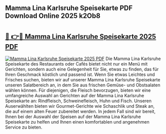 ## Mamma Lina Karlsruhe Speisekarte PDF Download Online 2025 k2Ob8

# <h2><a href="http://gc79yg8.nevu.top/?p=Mamma+Lina+Karlsruhe+Speisekarte">🔗 👉🔴 Mamma Lina Karlsruhe Speisekarte 2025 PDF</a></h2>

[![Mamma Lina Karlsruhe Speisekarte 2025 PDF](https://i.imgur.com/dBaPXMq.png)](http://gc79yg8.nevu.top/?p=Mamma+Lina+Karlsruhe+Speisekarte)
Die Mamma Lina Karlsruhe Speisekarte des Restaurants oder Cafés bietet nicht nur ein Menü mit Gerichten, sondern auch eine Gelegenheit für Sie, etwas zu finden, das für Ihren Geschmack köstlich und passend ist. Wenn Sie etwas Leichtes und Frisches suchen, bieten wir auf unserer Mamma Lina Karlsruhe Speisekarte unseren Salatbereich an, in dem Sie aus frischen Gemüse- und Obstsalaten wählen können. Für diejenigen, die Fleisch bevorzugen, bieten wir eine umfangreiche Auswahl an Gerichten auf der Mamma Lina Karlsruhe Speisekarte an: Rindfleisch, Schweinefleisch, Huhn und Fisch. Unseren Auserwählten bieten wir Gourmet-Gerichte wie Schaschlik und Steak an, die auf einem alten Feuer zubereitet werden. In jedem Fall sind wir bereit, Ihnen bei der Auswahl der Speisen auf der Mamma Lina Karlsruhe Speisekarte zu helfen und Ihnen einen komfortablen und angenehmen Service zu bieten.

